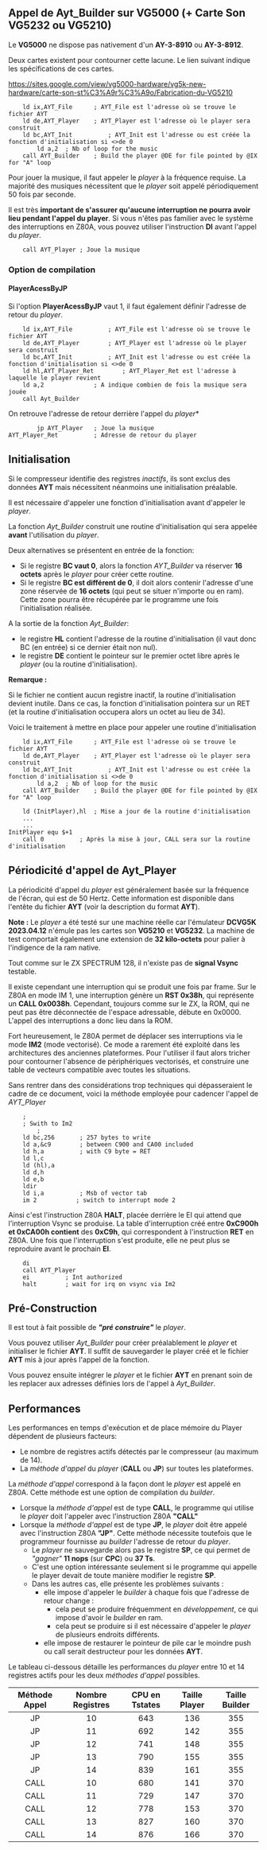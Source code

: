 ## Appel de Ayt_Builder sur VG5000 (+ Carte Son VG5232 ou VG5210)

Le **VG5000** ne dispose pas nativement d'un **AY-3-8910** ou **AY-3-8912**.

Deux cartes existent pour contourner cette lacune.
Le lien suivant indique les spécifications de ces cartes.

https://sites.google.com/view/vg5000-hardware/vg5k-new-hardware/carte-son-st%C3%A9r%C3%A9o/Fabrication-du-VG5210

		ld ix,AYT_File		; AYT_File est l'adresse où se trouve le fichier AYT
		ld de,AYT_Player	; AYT_Player est l'adresse où le player sera construit
		ld bc,AYT_Init			; AYT_Init est l'adresse ou est créée la fonction d'initialisation si <>de 0
            ld a,2	; Nb of loop for the music
		call AYT_Builder	; Build the player @DE for file pointed by @IX for "A" loop

Pour jouer la musique, il faut appeler le *player* à la fréquence requise. 
La majorité des musiques nécessitent que le *player* soit appelé périodiquement 50 fois par seconde.

Il est très **important de s'assurer qu'aucune interruption ne pourra avoir lieu pendant l'appel du player**. Si vous n'êtes pas familier avec le système des interruptions en Z80A, vous pouvez utiliser l'instruction **DI** avant l'appel du *player*.

		call AYT_Player	; Joue la musique

### Option de compilation
#### PlayerAcessByJP

Si l'option **PlayerAcessByJP** vaut 1, il faut également définir l'adresse de retour du *player*.

		ld ix,AYT_File			; AYT_File est l'adresse où se trouve le fichier AYT
		ld de,AYT_Player		; AYT_Player est l'adresse où le player sera construit
		ld bc,AYT_Init			; AYT_Init est l'adresse ou est créée la fonction d'initialisation si <>de 0
		ld hl,AYT_Player_Ret		; AYT_Player_Ret est l'adresse à laquelle le player revient
		ld a,2				; A indique combien de fois la musique sera jouée
		call Ayt_Builder

On retrouve l'adresse de retour derrière l'appel du *player** 

			jp AYT_Player	; Joue la musique
	AYT_Player_Ret			; Adresse de retour du player

## Initialisation
Si le compresseur identifie des registres *inactifs*, ils sont exclus des données **AYT** mais nécessitent néanmoins une initialisation préalable.

Il est nécessaire d'appeler une fonction d'initialisation avant d'appeler le *player*.

La fonction *Ayt_Builder* construit une routine d'initialisation qui sera appelée **avant** l'utilisation du *player*.

Deux alternatives se présentent en entrée de la fonction:
- Si le registre **BC vaut 0**, alors la fonction *AYT_Builder* va réserver **16 octets** après le *player* pour créer cette routine.
- Si le registre **BC est différent de 0**, il doit alors contenir l'adresse d'une zone réservée de **16 octets** (qui peut se situer n'importe ou en ram). Cette zone pourra être récupérée par le programme une fois l'initialisation réalisée.

A la sortie de la fonction *Ayt_Builder*:
- le registre **HL** contient l'adresse de la routine d'initialisation (il vaut donc BC (en entrée) si ce dernier était non nul).
- le registre **DE** contient le pointeur sur le premier octet libre après le *player* (ou la routine d'initialisation).

**Remarque :**

Si le fichier ne contient aucun registre inactif, la routine d'initialisation devient inutile.
Dans ce cas, la fonction d'initialisation pointera sur un RET (et la routine d'initialisation occupera alors un octet au lieu de 34).

Voici le traitement à mettre en place pour appeler une routine d'initialisation 

		ld ix,AYT_File		; AYT_File est l'adresse où se trouve le fichier AYT
		ld de,AYT_Player	; AYT_Player est l'adresse où le player sera construit
		ld bc,AYT_Init			; AYT_Init est l'adresse ou est créée la fonction d'initialisation si <>de 0
            ld a,2	; Nb of loop for the music
		call AYT_Builder	; Build the player @DE for file pointed by @IX for "A" loop

		ld (InitPlayer),hl	; Mise a jour de la routine d'initialisation
		...
		...
	InitPlayer equ $+1
		call 0			; Après la mise à jour, CALL sera sur la routine d'initialisation

## Périodicité d'appel de Ayt_Player
La périodicité d'appel du *player* est généralement basée sur la fréquence de l'écran, qui est de 50 Hertz. 
Cette information est disponible dans l'entête du fichier **AYT** (voir la description du format **AYT**).

**Note :** Le *player* a été testé sur une machine réelle car l'émulateur **DCVG5K 2023.04.12** n'émule pas les cartes son **VG5210** et **VG5232**.
La machine de test comportait également une extension de **32 kilo-octets** pour palier à l'indigence de la ram native.

Tout comme sur le ZX SPECTRUM 128, il n'existe pas de **signal Vsync** testable.

Il existe cependant une interruption qui se produit une fois par frame.
Sur le Z80A en mode IM 1, une interruption génère un **RST 0x38h**, qui représente un **CALL 0x0038h**.
Cependant, toujours comme sur le ZX, la ROM, qui ne peut pas être déconnectée de l'espace adressable, débute en 0x0000.
L'appel des interruptions a donc lieu dans la ROM.

Fort heureusement, le Z80A permet de déplacer ses interruptions via le mode **IM2** (mode vectorisé).
Ce mode a rarement été exploité dans les architectures des anciennes plateformes.
Pour l'utiliser il faut alors tricher pour contourner l'absence de périphériques vectorisés, et construire une table de vecteurs compatible avec toutes les situations.

Sans rentrer dans des considérations trop techniques qui dépasseraient le cadre de ce document, voici la méthode employée pour cadencer l'appel de *AYT_Player*

		;
		; Swith to Im2
            ; 
		ld bc,256		; 257 bytes to write
		ld a,&c9		; between C900 and CA00 included
		ld h,a			; with C9 byte = RET
		ld l,c
		ld (hl),a
		ld d,h
		ld e,b
		ldir
		ld i,a			; Msb of vector tab
		im 2           ; switch to interrupt mode 2

Ainsi c'est l'instruction Z80A **HALT**, placée derrière le EI qui attend que l'interruption Vsync se produise.
La table d'interruption créé entre **0xC900h et 0xCA00h contient** des **0xC9h**, qui correspondent à l'instruction **RET** en Z80A.
Une fois que l'interruption s'est produite, elle ne peut plus se reproduire avant le prochain **EI**.

		di
		call AYT_Player
		ei			; Int authorized
		halt		; wait for irq on vsync via Im2


## Pré-Construction
Il est tout à fait possible de ***"pré construire"*** le *player*.

Vous pouvez utiliser *Ayt_Builder* pour créer préalablement le *player* et initialiser le fichier **AYT**.
Il suffit de sauvegarder le player créé et le fichier **AYT** mis à jour après l'appel de la fonction.

Vous pouvez ensuite intégrer le *player* et le fichier **AYT** en prenant soin de les replacer aux adresses définies lors de l'appel à *Ayt_Builder*.

## Performances

Les performances en temps d'exécution et de place mémoire du Player dépendent de plusieurs facteurs:
- Le nombre de registres actifs détectés par le compresseur (au maximum de 14).
- La *méthode d'appel* du *player* (**CALL** ou **JP**) sur toutes les plateformes.

La *méthode d'appel* correspond à la façon dont le *player* est appelé en Z80A.
Cette méthode est une option de compilation du *builder*.
- Lorsque la *méthode d'appel* est de type **CALL**, le programme qui utilise le *player* doit l'appeler avec l'instruction Z80A **"CALL"**
- Lorsque la *méthode d'appel* est de type **JP**, le *player* doit être appelé avec l'instruction Z80A **"JP"**. Cette méthode nécessite toutefois que le programmeur fournisse au *builder* l'adresse de retour du *player*.
  - Le *player* ne sauvegarde alors pas le registre **SP**, ce qui permet de *"gagner"* **11 nops** (sur **CPC**) ou **37 Ts**.
  - C'est une option intéressante seulement si le programme qui appelle le player devait de toute manière modifier le registre **SP**.
  - Dans les autres cas, elle présente les problèmes suivants :
    - elle impose d'appeler le *builder* à chaque fois que l'adresse de retour change :
      - cela peut se produire fréquemment en *développement*, ce qui impose d'avoir le *builder* en ram.
      - cela peut se produire si il est nécessaire d'appeler le *player* de plusieurs endroits différents.
    - elle impose de restaurer le pointeur de pile car le moindre push ou call serait destructeur pour les données **AYT**.
  
Le tableau ci-dessous détaille les performances du *player* entre 10 et 14 registres actifs pour les deux *méthodes d'appel* possibles.

| Méthode Appel | Nombre Registres | CPU en Tstates | Taille Player | Taille Builder |
| :-----------: | :--------------: | :---------: | :-----------: | :------------: |
| JP            | 10               | 643         | 136           | 355            |
| JP            | 11               | 692         | 142           | 355            |    
| JP            | 12               | 741         | 148           | 355            |        
| JP            | 13               | 790         | 155           | 355            |        
| JP            | 14               | 839         | 161           | 355            |  
| CALL          | 10               | 680         | 141           | 370            |
| CALL          | 11               | 729         | 147           | 370            |
| CALL          | 12               | 778         | 153           | 370            |
| CALL          | 13               | 827         | 160           | 370            |
| CALL          | 14               | 876         | 166           | 370            |

